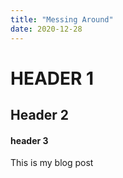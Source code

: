 ```yaml
---
title: "Messing Around"
date: 2020-12-28
---
```


# HEADER 1
## Header 2
#### header 3
This is my blog post
